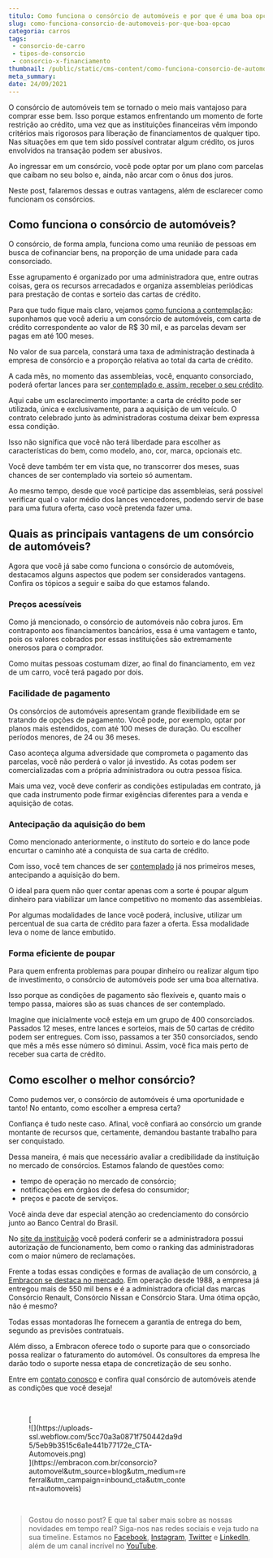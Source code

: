 ```yaml
---
titulo: Como funciona o consórcio de automóveis e por que é uma boa opção?
slug: como-funciona-consorcio-de-automoveis-por-que-boa-opcao
categoria: carros
tags:
 - consorcio-de-carro
 - tipos-de-consorcio
 - consorcio-x-financiamento
thumbnail: /public/static/cms-content/como-funciona-consorcio-de-automoveis-por-que-boa-opcao.jpg
meta_summary: 
date: 24/09/2021
---
```

O consórcio de automóveis tem se tornado o meio mais vantajoso para comprar esse bem. Isso porque estamos enfrentando um momento de forte restrição ao crédito, uma vez que as instituições financeiras vêm impondo critérios mais rigorosos para liberação de financiamentos de qualquer tipo. Nas situações em que tem sido possível contratar algum crédito, os juros envolvidos na transação podem ser abusivos.

Ao ingressar em um consórcio, você pode optar por um plano com parcelas que caibam no seu bolso e, ainda, não arcar com o ônus dos juros.

Neste post, falaremos dessas e outras vantagens, além de esclarecer como funcionam os consórcios.

Como funciona o consórcio de automóveis?
----------------------------------------

O consórcio, de forma ampla, funciona como uma reunião de pessoas em busca de cofinanciar bens, na proporção de uma unidade para cada consorciado.

Esse agrupamento é organizado por uma administradora que, entre outras coisas, gera os recursos arrecadados e organiza assembleias periódicas para prestação de contas e sorteio das cartas de crédito.

Para que tudo fique mais claro, vejamos [como funciona a contemplação](https://www.embracon.com.br/conhecaoconsorcio/o-que-e-contemplacao): suponhamos que você aderiu a um consórcio de automóveis, com carta de crédito correspondente ao valor de R$ 30 mil, e as parcelas devam ser pagas em até 100 meses.

No valor de sua parcela, constará uma taxa de administração destinada à empresa de consórcio e a proporção relativa ao total da carta de crédito.

A cada mês, no momento das assembleias, você, enquanto consorciado, poderá ofertar lances para ser[ contemplado e, assim, receber o seu crédito](https://www.embracon.com.br/conhecaoconsorcio/como-proceder-apos-a-contemplacao).

Aqui cabe um esclarecimento importante: a carta de crédito pode ser utilizada, única e exclusivamente, para a aquisição de um veículo. O contrato celebrado junto às administradoras costuma deixar bem expressa essa condição.

Isso não significa que você não terá liberdade para escolher as características do bem, como modelo, ano, cor, marca, opcionais etc.

Você deve também ter em vista que, no transcorrer dos meses, suas chances de ser contemplado via sorteio só aumentam.

Ao mesmo tempo, desde que você participe das assembleias, será possível verificar qual o valor médio dos lances vencedores, podendo servir de base para uma futura oferta, caso você pretenda fazer uma.

Quais as principais vantagens de um consórcio de automóveis?
------------------------------------------------------------

Agora que você já sabe como funciona o consórcio de automóveis, destacamos alguns aspectos que podem ser considerados vantagens. Confira os tópicos a seguir e saiba do que estamos falando.

### Preços acessíveis

Como já mencionado, o consórcio de automóveis não cobra juros. Em contraponto aos financiamentos bancários, essa é uma vantagem e tanto, pois os valores cobrados por essas instituições são extremamente onerosos para o comprador.

Como muitas pessoas costumam dizer, ao final do financiamento, em vez de um carro, você terá pagado por dois.

### Facilidade de pagamento

Os consórcios de automóveis apresentam grande flexibilidade em se tratando de opções de pagamento. Você pode, por exemplo, optar por planos mais estendidos, com até 100 meses de duração. Ou escolher períodos menores, de 24 ou 36 meses.

Caso aconteça alguma adversidade que comprometa o pagamento das parcelas, você não perderá o valor já investido. As cotas podem ser comercializadas com a própria administradora ou outra pessoa física.

Mais uma vez, você deve conferir as condições estipuladas em contrato, já que cada instrumento pode firmar exigências diferentes para a venda e aquisição de cotas.

### Antecipação da aquisição do bem

Como mencionado anteriormente, o instituto do sorteio e do lance pode encurtar o caminho até a conquista de sua carta de crédito.

Com isso, você tem chances de ser [contemplado](https://www.embracon.com.br/blog/saiba-o-que-fazer-quando-for-contemplado-no-consorcio) já nos primeiros meses, antecipando a aquisição do bem.

O ideal para quem não quer contar apenas com a sorte é poupar algum dinheiro para viabilizar um lance competitivo no momento das assembleias.

Por algumas modalidades de lance você poderá, inclusive, utilizar um percentual de sua carta de crédito para fazer a oferta. Essa modalidade leva o nome de lance embutido.

### Forma eficiente de poupar

Para quem enfrenta problemas para poupar dinheiro ou realizar algum tipo de investimento, o consórcio de automóveis pode ser uma boa alternativa.

Isso porque as condições de pagamento são flexíveis e, quanto mais o tempo passa, maiores são as suas chances de ser contemplado.

Imagine que inicialmente você esteja em um grupo de 400 consorciados. Passados 12 meses, entre lances e sorteios, mais de 50 cartas de crédito podem ser entregues. Com isso, passamos a ter 350 consorciados, sendo que mês a mês esse número só diminui. Assim, você fica mais perto de receber sua carta de crédito.

Como escolher o melhor consórcio?
---------------------------------

Como pudemos ver, o consórcio de automóveis é uma oportunidade e tanto! No entanto, como escolher a empresa certa?

Confiança é tudo neste caso. Afinal, você confiará ao consórcio um grande montante de recursos que, certamente, demandou bastante trabalho para ser conquistado.

Dessa maneira, é mais que necessário avaliar a credibilidade da instituição no mercado de consórcios. Estamos falando de questões como:

- tempo de operação no mercado de consórcio;
- notificações em órgãos de defesa do consumidor;
- preços e pacote de serviços.

Você ainda deve dar especial atenção ao credenciamento do consórcio junto ao Banco Central do Brasil.

No [site da instituição](http://www.bcb.gov.br/?CONSORCIO) você poderá conferir se a administradora possui autorização de funcionamento, bem como o ranking das administradoras com o maior número de reclamações.

Frente a todas essas condições e formas de avaliação de um consórcio, [a Embracon se destaca no mercado](https://www.embracon.com.br/blog/diferenciais-da-embracon). Em operação desde 1988, a empresa já entregou mais de 550 mil bens e é a administradora oficial das marcas Consórcio Renault, Consórcio Nissan e Consórcio Stara. Uma ótima opção, não é mesmo?

Todas essas montadoras lhe fornecem a garantia de entrega do bem, segundo as previsões contratuais.

Além disso, a Embracon oferece todo o suporte para que o consorciado possa realizar o faturamento do automóvel. Os consultores da empresa lhe darão todo o suporte nessa etapa de concretização de seu sonho.

Entre em [contato conosco](https://www.embracon.com.br/) e confira qual consórcio de automóveis atende as condições que você deseja!

‍

<figure class="w-richtext-figure-type-image w-richtext-align-center" style="max-width:310px">[<div>![](https://uploads-ssl.webflow.com/5cc70a3a0871f750442da9d5/5eb9b3515c6a1e441b77172e_CTA-Automoveis.png)</div>](https://embracon.com.br/consorcio?automovel&utm_source=blog&utm_medium=referral&utm_campaign=inbound_cta&utm_content=automoveis)</figure>‍  
‍

> Gostou do nosso post? E que tal saber mais sobre as nossas novidades em tempo real? Siga-nos nas redes sociais e veja tudo na sua timeline. Estamos no [Facebook](https://www.facebook.com/embracon/), [Instagram](https://www.instagram.com/embraconoficial/), [Twitter](https://twitter.com/embracon) e [LinkedIn](https://www.linkedin.com/company/1018875/), além de um canal incrível no [YouTube](https://www.youtube.com/channel/UCL-Y0mv9zc73Iek48NLUBzQ).
